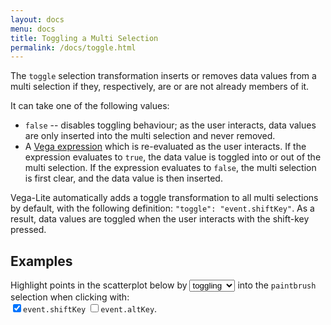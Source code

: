 ```yaml
---
layout: docs
menu: docs
title: Toggling a Multi Selection
permalink: /docs/toggle.html
---
```


The `toggle` selection transformation inserts or removes data values from a multi selection if they, respectively, are or are not already members of it.

It can take one of the following values:

  * `false` -- disables toggling behaviour; as the user interacts, data values are only inserted into the multi selection and never removed.
  * A [Vega expression](https://vega.github.io/vega/docs/expressions/) which is re-evaluated as the user interacts. If the expression evaluates to `true`, the data value is toggled into or out of the multi selection. If the expression evaluates to `false`, the multi selection is first clear, and the data value is then inserted.

Vega-Lite automatically adds a toggle transformation to all multi selections by default, with the following definition: `"toggle": "event.shiftKey"`. As a result, data values are toggled when the user interacts with the shift-key pressed.

## Examples

Highlight points in the scatterplot below by <select name="toggle" onchange="buildToggle(true)"><option value="toggle">toggling</option><option value="insert">inserting</option></select> into the `paintbrush` selection when clicking<span id="toggle-expl"> with: <br> <label onclick="buildToggle()"><input type="checkbox" name="toggle" value="shiftKey" checked="checked" />`event.shiftKey`</label> <label onclick="buildToggle()"><input type="checkbox" name="toggle" value="altKey" />`event.altKey`</label></span>.

<div id="toggle" class="vl-example" data-name="selection_toggle_shiftKey"></div>

<script type="text/javascript">
function buildToggle(changeType) {
  var type = document.querySelector('select[name=toggle]');
  var expl = document.getElementById('toggle-expl');
  var inputs = document.querySelectorAll('input[name=toggle]');

  if (!changeType && !inputs[0].checked && !inputs[1].checked) {
    type.value = 'insert';
    changeType = true;
  }

  if (changeType) {
    if (type.value === 'toggle') {
      expl.style.display = 'inline';
      inputs[0].checked = true;
      inputs[1].checked = false;
    } else {
      expl.style.display = 'none';
      inputs[0].checked = inputs[1].checked = false;
    }
  }

  buildSpecOpts('toggle', 'selection_');
}
</script>
